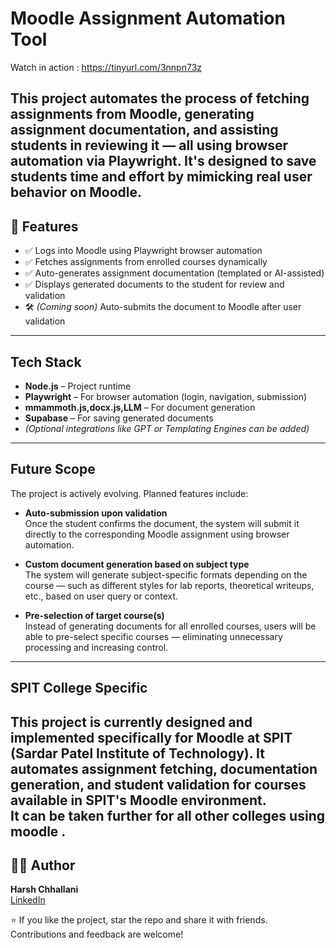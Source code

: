 #  Moodle Assignment Automation Tool

Watch in action : https://tinyurl.com/3nnpn73z

This project automates the process of fetching assignments from Moodle, generating assignment documentation, and assisting students in reviewing it — all using **browser automation** via **Playwright**. It's designed to save students time and effort by mimicking real user behavior on Moodle.
---

## 🚀 Features

- ✅ Logs into Moodle using Playwright browser automation  
- ✅ Fetches assignments from enrolled courses dynamically  
- ✅ Auto-generates assignment documentation (templated or AI-assisted)  
- ✅ Displays generated documents to the student for review and validation  
- 🛠️ *(Coming soon)* Auto-submits the document to Moodle after user validation  

---

##  Tech Stack

- **Node.js** – Project runtime  
- **Playwright** – For browser automation (login, navigation, submission)  
- **mmammoth.js,docx.js,LLM** – For document generation  
- **Supabase** – For saving generated documents  
- *(Optional integrations like GPT or Templating Engines can be added)*  

---
##  Future Scope

The project is actively evolving. Planned features include:

-  **Auto-submission upon validation**  
  Once the student confirms the document, the system will submit it directly to the corresponding Moodle assignment using browser automation.

-  **Custom document generation based on subject type**  
  The system will generate subject-specific formats depending on the course — such as different styles for lab reports, theoretical writeups, etc., based on user query or context.

-  **Pre-selection of target course(s)**  
  Instead of generating documents for all enrolled courses, users will be able to pre-select specific courses — eliminating unnecessary processing and increasing control.

---
##  SPIT College Specific

This project is currently designed and implemented specifically for **Moodle at SPIT (Sardar Patel Institute of Technology)**. It automates assignment fetching, documentation generation, and student validation for courses available in SPIT's Moodle environment.  
It can be taken further for all other colleges using moodle . 
---


## 🙋‍♂️ Author

**Harsh Chhallani**  
[LinkedIn](https://www.linkedin.com/in/harsh-chhallani1937)

⭐️ If you like the project, star the repo and share it with friends. Contributions and feedback are welcome!


